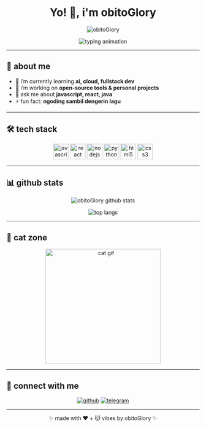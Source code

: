 <h1 align="center">Yo! 👋, i'm obitoGlory</h1>
<p align="center">
  <img src="https://komarev.com/ghpvc/?username=obitoGlory&label=Profile%20views&color=0e75b6&style=flat" alt="obitoGlory" />
</p>

<p align="center">
  <img src="https://readme-typing-svg.demolab.com/?lines=welcome+to+my+github!;fullstack+dev+%7c+learner+%7c+tech+enthusiast;let's+build+something+cool!&center=true&width=500&height=50" alt="typing animation" />
</p>

---

## 🚀 about me
- 🌱 i’m currently learning **ai, cloud, fullstack dev**
- 🔭 i’m working on **open-source tools & personal projects**
- 💬 ask me about **javascript, react, java**
- ⚡ fun fact: **ngoding sambil dengerin lagu**

---

## 🛠️ tech stack
<p align="center">
  <img src="https://cdn.jsdelivr.net/gh/devicons/devicon/icons/javascript/javascript-original.svg" width="40" height="40" alt="javascript"/>
  <img src="https://cdn.jsdelivr.net/gh/devicons/devicon/icons/react/react-original.svg" width="40" height="40" alt="react"/>
  <img src="https://cdn.jsdelivr.net/gh/devicons/devicon/icons/nodejs/nodejs-original.svg" width="40" height="40" alt="nodejs"/>
  <img src="https://cdn.jsdelivr.net/gh/devicons/devicon/icons/python/python-original.svg" width="40" height="40" alt="python"/>
  <img src="https://cdn.jsdelivr.net/gh/devicons/devicon/icons/html5/html5-original.svg" width="40" height="40" alt="html5"/>
  <img src="https://cdn.jsdelivr.net/gh/devicons/devicon/icons/css3/css3-original.svg" width="40" height="40" alt="css3"/>
</p>

---

## 📊 github stats
<p align="center">
  <img src="https://github-readme-stats.vercel.app/api?username=obitoGlory&show_icons=true&theme=tokyonight" alt="obitoGlory github stats" />
</p>

<p align="center">
  <img src="https://github-readme-stats.vercel.app/api/top-langs/?username=obitoGlory&layout=compact&theme=tokyonight" alt="top langs" />
</p>

---

## 🐾 cat zone
<p align="center">
  <img src="https://media.giphy.com/media/v6aOjy0Qo1fIA/giphy.gif" width="300" alt="cat gif"/>
</p>

---

## 🔗 connect with me
<p align="center">
  <a href="https://github.com/obitoGlory" target="_blank" rel="noopener noreferrer"><img src="https://img.shields.io/badge/github-181717?style=for-the-badge&logo=github&logoColor=white" alt="github"/></a>
  <a href="https://t.me/howtobans" target="_blank" rel="noopener noreferrer"><img src="https://img.shields.io/badge/telegram-2CA5E0?style=for-the-badge&logo=telegram&logoColor=white" alt="telegram"/></a>
</p>

---

<p align="center">✨ made with ❤️ + 🐱 vibes by obitoGlory ✨</p>
